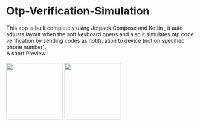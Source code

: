 # Otp-Verification-Simulation
This app is built completely using Jetpack Compose and Kotlin , it auto adjusts layout when the soft keyboard opens and also it simulates otp code verification by sending codes as notification to device (not on specified phone number).
<br>
A short Preview :
<br><br>
<img style="display: inline-block" width = 150 src="https://user-images.githubusercontent.com/76277703/184624278-fb492365-24d1-41d4-9ed1-9b1840d84416.jpg"/>
<img  style="display: inline-block" width = 150 src="https://user-images.githubusercontent.com/76277703/184624281-366212bb-6454-461f-9e44-fc1171b62856.jpg"/>
